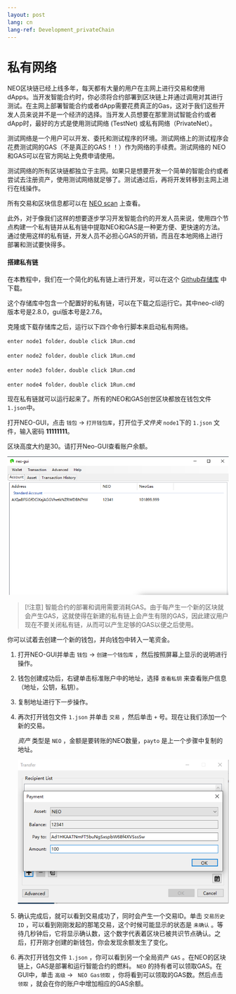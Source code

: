 ```yaml
---
layout: post
lang: cn
lang-ref: Development_privateChain
---
```


# 私有网络

NEO区块链已经上线多年，每天都有大量的用户在主网上进行交易和使用dApps。当开发智能合约时，你必须将合约部署到区块链上并通过调用对其进行测试。在主网上部署智能合约或者dApp需要花费真正的Gas，这对于我们这些开发人员来说并不是一个经济的选择。当开发人员想要在那里测试智能合约或者dApp时，最好的方式是使用测试网络 (TestNet) 或私有网络（PrivateNet）。

测试网络是一个用户可以开发、委托和测试程序的环境。测试网络上的测试程序会花费测试网的GAS（不是真正的GAS！！）作为网络的手续费。测试网络的 NEO和GAS可以在官方网站上免费申请使用。

测试网络的所有区块链都独立于主网。如果只是想要开发一个简单的智能合约或者尝试去注册资产，使用测试网络就足够了。测试通过后，再将开发转移到主网上进行在线操作。

所有交易和区块信息都可以在 [NEO scan](https://neoscan-testnet.io/) 上查看。

此外，对于像我们这样的想要逐步学习开发智能合约的开发人员来说，使用四个节点构建一个私有链并从私有链中提取NEO和GAS是一种更方便、更快速的方法。通过使用这样的私有链，开发人员不必担心GAS的开销，而且在本地网络上进行部署和测试要快得多。


#### 搭建私有链

在本教程中，我们在一个简化的私有链上进行开发，可以在这个 [Github存储库]( https://github.com/steven1227/NEO-Private-Net) 中下载。

这个存储库中包含一个配置好的私有链，可以在下载之后运行它。其中neo-cli的版本号是2.8.0，gui版本号是2.7.6。

克隆或下载存储库之后，运行以下四个命令行脚本来启动私有网络。

```
enter node1 folder，double click 1Run.cmd

enter node2 folder，double click 1Run.cmd

enter node3 folder，double click 1Run.cmd

enter node4 folder，double click 1Run.cmd

```

 现在私有链就可以运行起来了。所有的NEO和GAS创世区块都放在钱包文件 `1.json`中。

打开NEO-GUI，点击 `钱包` -> `打开钱包库`，打开位于*文件夹* `node1`下的 `1.json` 文件，输入密码 **11111111**。

 区块高度大约是30。请打开Neo-GUI查看账户余额。

 <p align="center">
  <img src="./imgs/20190219-112142.png" />
 </p>


> [!注意]
> 智能合约的部署和调用需要消耗GAS。由于每产生一个新的区块就会产生GAS，这就使得在新建的私有链上会产生有限的GAS，因此建议用户现在不要关闭私有链，从而可以产生足够的GAS以便之后使用。

你可以试着去创建一个新的钱包，并向钱包中转入一笔资金。

1. 打开NEO-GUI并单击 `钱包` -> `创建一个钱包库` ，然后按照屏幕上显示的说明进行操作。
2. 钱包创建成功后，右键单击标准账户中的地址，选择 `查看私钥` 来查看账户信息（地址，公钥，私钥）。
3. 复制地址进行下一步操作。
4. 再次打开钱包文件 `1.json` 并单击 `交易` ，然后单击 `+` 号。现在让我们添加一个新的交易。

	*资产* 类型是 `NEO` ，金额是要转账的NEO数量，`payto` 是上一个步骤中复制的地址。

	 <p align="center">
	  <img src="./imgs/20190219-113025.png" />
	 </p>

5. 确认完成后，就可以看到交易成功了，同时会产生一个交易ID。单击 `交易历史ID` ，可以看到刚刚发起的那笔交易，这个时候可能显示的状态是 `未确认` 。等待几秒钟后，它将显示确认数，这个数字代表着区块已被共识节点确认。之后，打开刚才创建的新钱包，你会发现余额发生了变化。
6. 再次打开钱包文件 `1.json` ，你可以看到另一个全局资产 `GAS` 。在NEO的区块链上，GAS是部署和运行智能合约的燃料。 `NEO` 的持有者可以领取GAS。在GUI中，单击 `高级` -> ` NEO Gas领取` ，你将看到可以领取的GAS数。然后点击 `领取` ，就会在你的账户中增加相应的GAS余额。

